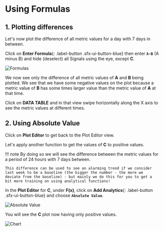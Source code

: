 # Using Formulas

## 1. Plotting differences

Let's now plot the difference of all metric values for a day with 7 days in between.

Click on **Enter Formula**{: .label-button .sfx-ui-button-blue} then enter **`A-B`** (A minus B) and hide (deselect) all Signals using the eye, except **C**.

![Formulas](../images/dashboards/M1-l1-22.png)

We now see only the difference of all metric values of **A** and **B** being plotted. We see that we have some negative values on the plot because a metric value of **B** has some times larger value than the metric value of **A** at that time.

Click on **DATA TABLE** and in that view swipe horizontally along the X axis to see the metric values at different times.

## 2. Using Absolute Value

Click on **Plot Editor** to get back to the Plot Editor view.

Let's apply another function to get the values of **C** to positive values.

!!! note
    By doing so we will see the difference between the metric values for a period of 24 hours with 7 days between.

    This difference can be used to see an alarming trend if we consider last week to be a baseline (the bigger the number - the more we deviate from the baseline) - but mainly we do this for you to get a bit more training on using analytical functions!

In the **Plot Editor** for **C**, under **F(x)**, click on **Add Analytics**{: .label-button .sfx-ui-button-blue} and choose **`Absolute Value`**.

![Absolute Value](../images/dashboards/M1-l1-23.png)

You will see the **C** plot now having only positive values.

![Chart](../images/dashboards/M1-l1-24.png)
